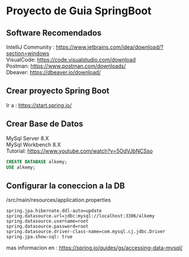 # Proyecto de Guia SpringBoot

## Software Recomendados

IntelliJ Community : https://www.jetbrains.com/idea/download/?section=windows \
VisualCode: https://code.visualstudio.com/download \
Postman: https://www.postman.com/downloads/ \
Dbeaver: https://dbeaver.io/download/ 

## Crear proyecto Spring Boot
Ir a : https://start.spring.io/

## Crear Base de Datos
MySql Server 8.X \
MySql Workbench 8.X \
Tutorial: https://www.youtube.com/watch?v=5OdVJbNCSso
```sql
CREATE DATABASE alkemy;
USE alkemy;
```
## Configurar la coneccion a la DB
/src/main/resources/application.properties
```
spring.jpa.hibernate.ddl-auto=update  
spring.datasource.url=jdbc:mysql://localhost:3306/alkemy  
spring.datasource.username=root  
spring.datasource.password=root  
spring.datasource.driver-class-name=com.mysql.cj.jdbc.Driver  
spring.jpa.show-sql: true
```
mas informacion en : https://spring.io/guides/gs/accessing-data-mysql/